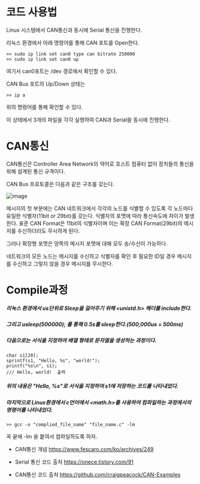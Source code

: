 # 코드 사용법
Linux 시스템에서 CAN통신과 동시에 Serial 통신을 진행한다.


리눅스 환경에서 아래 명령어를 통해 CAN 포트를 Open한다.
```
>> sudo ip link set can0 type can bitrate 250000
>> sudo ip link set can0 up
```
여기서 can0포트는 /dev 경로에서 확인할 수 있다.


CAN Bus 포트의 Up/Down 상태는
```
>> ip a
```
위의 명령어를 통해 확인할 수 있다.


이 상태에서 3개의 파일을 각각 실행하여 CAN과 Serial을 동시에 진행한다.



# CAN통신
CAN통신은 Controller Area Network의 약어로 호스트 컴퓨터 없이 장치들의 통신을 위해 설계된 통신 규격이다.


CAN Bus 프로토콜은 다음과 같은 구조를 갖는다.


![image](https://user-images.githubusercontent.com/17908016/174615744-835ee256-6c80-45ff-9f70-757f157c8f47.png)


메시지의 첫 부분에는 CAN 네트워크에서 각각의 노드를 식별할 수 있도록 각 노드마다 유일한 식별자(11bit or 29bit)를 갖는다.
식별자의 포맷에 따라 통신속도에 차이가 발생한다.
표준 CAN Format은 11bit의 식별자이며 이는 확장 CAN Format(29bit)의 메시지를 수신하더라도 무시하게 된다.


그러나 확장형 포맷은 양쪽의 메시지 포맷에 대해 모두 송/수신이 가능하다.


네트워크의 모든 노드는 메시지를 수신하고 식별자를 확인 후 필요한 ID일 경우 메시지를 수신하고 그렇지 않을 경우 메시지를 무시한다.



# Compile과정
##### 리눅스 환경에서 us단위로 Sleep을 걸어주기 위해 <unistd.h> 헤더를 include한다.
##### 그리고 usleep(500000); 를 통해 0.5s를 sleep한다.(500,000us = 500ms)


##### 다음으로는 서식을 지정하여 배열 형태로 문자열을 생성하는 과정이다.
```
char s1[20];
sprintf(s1, "Hello, %s", "world!");
printf("%s\n", s1);
/// Hello, world!  출력
```
##### 위의 내용은 "Hello, %s"로 서식을 지정하여 s1에 저장하는 코드를 나타내었다.


##### 마지막으로 Linux환경에서 c언어에서 <math.h>를 사용하여 컴파일하는 과정에서의 명령어를 나타내었다.
```
>> gcc -o "complied_file_name" "file_name.c" -lm
```
꼭 끝에 -lm 을 붙여서 컴파일하도록 하자.

* CAN통신 개념
https://www.fescaro.com/ko/archives/249

* Serial 통신 코드 출처
https://onece.tistory.com/91

* CAN통신 코드 출처
https://github.com/craigpeacock/CAN-Examples
